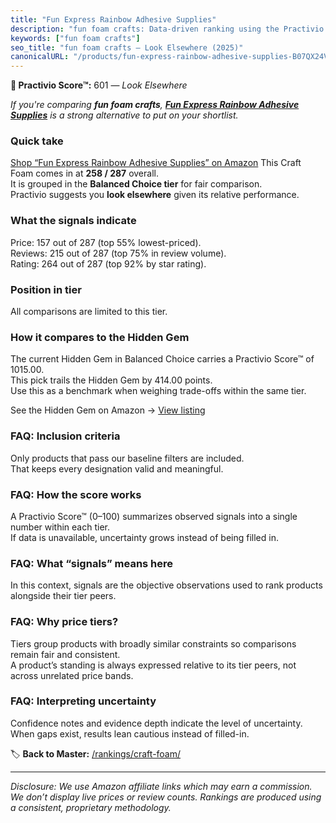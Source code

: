 ```yaml
---
title: "Fun Express Rainbow Adhesive Supplies"
description: "fun foam crafts: Data-driven ranking using the Practivio Score™. Positioned by quality, value, demand, findability, momentum."
keywords: ["fun foam crafts"]
seo_title: "fun foam crafts — Look Elsewhere (2025)"
canonicalURL: "/products/fun-express-rainbow-adhesive-supplies-B07QX24VFW/"
---
```


**🚫 Practivio Score™:** 601 — _Look Elsewhere_


*If you're comparing **fun foam crafts**, **[Fun Express Rainbow Adhesive Supplies](https://www.amazon.com/dp/B07QX24VFW?tag=practivio-20)** is a strong alternative to put on your shortlist.*
### Quick take
[Shop “Fun Express Rainbow Adhesive Supplies” on Amazon](https://www.amazon.com/dp/B07QX24VFW?tag=practivio-20)
This Craft Foam comes in at **258 / 287** overall.  
It is grouped in the **Balanced Choice tier** for fair comparison.  
Practivio suggests you **look elsewhere** given its relative performance.

### What the signals indicate
Price: 157 out of 287 (top 55% lowest-priced).  
Reviews: 215 out of 287 (top 75% in review volume).  
Rating: 264 out of 287 (top 92% by star rating).  

### Position in tier
All comparisons are limited to this tier.

### How it compares to the Hidden Gem
The current Hidden Gem in Balanced Choice carries a Practivio Score™ of 1015.00.  
This pick trails the Hidden Gem by 414.00 points.  
Use this as a benchmark when weighing trade-offs within the same tier.  

See the Hidden Gem on Amazon → [View listing](https://www.amazon.com/dp/B0927HTJ6B?tag=practivio-20)

### FAQ: Inclusion criteria
Only products that pass our baseline filters are included.  
That keeps every designation valid and meaningful.

### FAQ: How the score works
A Practivio Score™ (0–100) summarizes observed signals into a single number within each tier.  
If data is unavailable, uncertainty grows instead of being filled in.

### FAQ: What “signals” means here
In this context, signals are the objective observations used to rank products alongside their tier peers.

### FAQ: Why price tiers?
Tiers group products with broadly similar constraints so comparisons remain fair and consistent.  
A product’s standing is always expressed relative to its tier peers, not across unrelated price bands.

### FAQ: Interpreting uncertainty
Confidence notes and evidence depth indicate the level of uncertainty.  
When gaps exist, results lean cautious instead of filled-in.


🏷️ **Back to Master:** [/rankings/craft-foam/](/rankings/craft-foam/)

---
_Disclosure: We use Amazon affiliate links which may earn a commission. We don’t display live prices or review counts. Rankings are produced using a consistent, proprietary methodology._
